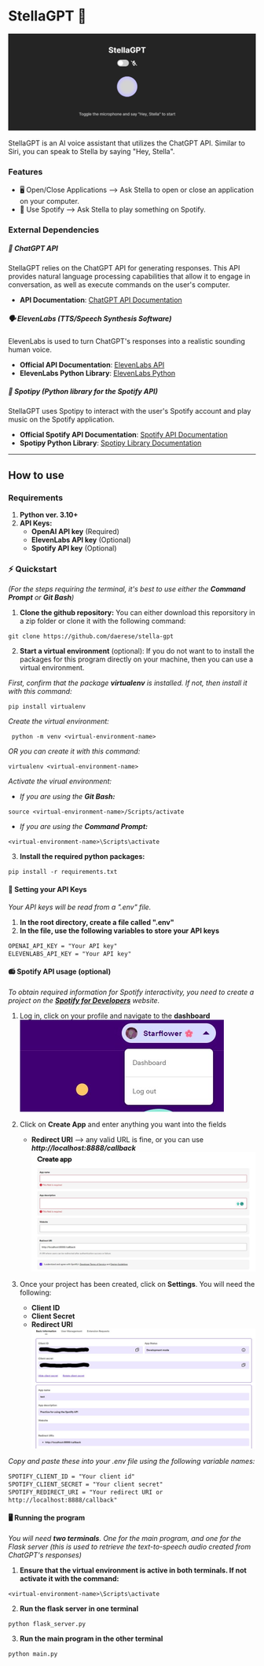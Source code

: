 

# StellaGPT 🤖
![StellaGPT Main Screen](.readme-screenshots/stella-gpt.jpg)


StellaGPT is an AI voice assistant that utilizes the ChatGPT API. Similar to Siri, you can speak to Stella by saying "Hey, Stella".  

### Features
- 🖥️ Open/Close Applications --> Ask Stella to open or close an application on your computer. 
- 🎵 Use Spotify --> Ask Stella to play something on Spotify.  

### External Dependencies

##### 🧠 ChatGPT API

StellaGPT relies on the ChatGPT API for generating responses. This API provides natural language processing capabilities that allow it to engage in conversation, as well as execute commands on the user's computer.
- **API Documentation**: [ChatGPT API Documentation](https://platform.openai.com/docs/introduction)

##### 🗣 ElevenLabs (TTS/Speech Synthesis Software)️
ElevenLabs is used to turn ChatGPT's responses into a realistic sounding human voice.
- **Official API Documentation**: [ElevenLabs API](https://docs.elevenlabs.io/welcome/introduction)
- **ElevenLabs Python Library**: [ElevenLabs Python](https://github.com/elevenlabs/elevenlabs-python)


##### 🎵 Spoti*py* (Python library for the Spotify API)
StellaGPT uses Spotipy to interact with the user's Spotify account and play music on the Spotify application.
- **Official Spotify API Documentation**: [Spotify API Documentation](https://developer.spotify.com/documentation/web-api)
- **Spotipy Python Library**: [Spotipy Library Documentation](https://spotipy.readthedocs.io/en/2.22.1/)

---

## How to use
### Requirements
1. **Python ver. 3.10+** 
2. **API Keys:** 
    - **OpenAI API key** (Required)
    - **ElevenLabs API key** (Optional)
    - **Spotify API key** (Optional)

### ⚡ Quickstart
*(For the steps requiring the terminal, it's best to use either the **Command Prompt** or **Git Bash**)*
1. **Clone the github repository:** You can either download this reporsitory in a zip folder or clone it with the following command:
```
git clone https://github.com/daerese/stella-gpt
```
2. **Start a virtual environment** (optional): If you do not want to to install the packages for this program directly on your machine, then you can use a virtual environment.

*First, confirm that the package **virtualenv** is installed. If not, then install it with this command:*
```
pip install virtualenv
```
*Create the virtual environment:*
```
 python -m venv <virtual-environment-name>
```
*OR you can create it with this command:*
```
virtualenv <virtual-environment-name>
```

*Activate the virual environment:*
- *If you are using the **Git Bash:***
```
source <virtual-environment-name>/Scripts/activate
```
- *If you are using the **Command Prompt:***
```
<virtual-environment-name>\Scripts\activate
```


3. **Install the required python packages:**
```
pip install -r requirements.txt
```


#### 🔑 Setting your API Keys
*Your API keys will be read from a ".env" file.*
1. **In the root directory, create a file called ".env"**
2. **In the file, use the following variables to store your API keys**
```.env
OPENAI_API_KEY = "Your API key"
ELEVENLABS_API_KEY = "Your API key"
```

#### 📻 Spotify API usage (optional)
*To obtain required information for Spotify interactivity, you need to create a project on the **[Spotify for Developers](https://developer.spotify.com/)** website.*
1. Log in, click on your profile and navigate to the **dashboard**
![Spotify dashboard location screenshot](.readme-screenshots/spotify-dashboard.jpg)

2. Click on **Create App** and enter anything you want into the fields
    - **Redirect URI** --> any valid URL is fine, or you can use ***http://localhost:8888/callback***
![Spotify Create App screenshot](.readme-screenshots/create-app.jpg)

3. Once your project has been created, click on **Settings**. You will need the following:
    - **Client ID**
    - **Client Secret**
    - **Redirect URI**
![Spotify Create App screenshot](.readme-screenshots/spotify-info.jpg)

*Copy and paste these into your .env file using the following variable names:*
```.env
SPOTIFY_CLIENT_ID = "Your client id"
SPOTIFY_CLIENT_SECRET = "Your client secret"
SPOTIFY_REDIRECT_URI = "Your redirect URI or http://localhost:8888/callback"
```

#### 🖥️ Running the program
*You will need **two terminals**. One for the main program, and one for the Flask server (this is used to retrieve the text-to-speech audio created from ChatGPT's responses)*
1. **Ensure that the virtual environment is active in both terminals. If not activate it with the command:**
```
<virtual-environment-name>\Scripts\activate
```
2. **Run the flask server in one terminal**
```
python flask_server.py
```
3. **Run the main program in the other terminal**
```
python main.py
```
